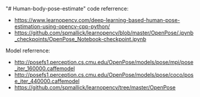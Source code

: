 "# Human-body-pose-estimate" 
code referrence:
- https://www.learnopencv.com/deep-learning-based-human-pose-estimation-using-opencv-cpp-python/
- https://github.com/spmallick/learnopencv/blob/master/OpenPose/.ipynb_checkpoints/OpenPose_Notebook-checkpoint.ipynb

Model referrence:
- http://posefs1.perception.cs.cmu.edu/OpenPose/models/pose/mpi/pose_iter_160000.caffemodel
- http://posefs1.perception.cs.cmu.edu/OpenPose/models/pose/coco/pose_iter_440000.caffemodel
- https://github.com/spmallick/learnopencv/tree/master/OpenPose
